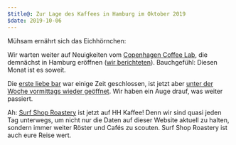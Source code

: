 ```yaml
---
$title@: Zur Lage des Kaffees in Hamburg im Oktober 2019
$date: 2019-10-06
---
```


Mühsam ernährt sich das Eichhörnchen:

Wir warten weiter auf Neuigkeiten vom [Copenhagen Coffee Lab](http://copenhagencoffeelab.com/), die demnächst in Hamburg eröffnen ([wir berichteten]([url('/content/posts/20190918.md')])). Bauchgefühl: Diesen Monat ist es soweit.

Die [erste liebe bar]([url('/content/cafes/erste-liebe-bar.md')]) war einige Zeit geschlossen, ist jetzt aber [unter der Woche vormittags wieder geöffnet](http://www.ersteliebebar.de/2019/09/1506/). Wir haben ein Auge drauf, was weiter passiert.

Ah: [Surf Shop Roastery]([url('/content/roasters/surf-shop-roastery.md')]) ist jetzt auf HH Kaffee! Denn wir sind quasi jeden Tag unterwegs, um nicht nur die Daten auf dieser Website aktuell zu halten, sondern immer weiter Röster und Cafés zu scouten. Surf Shop Roastery ist auch eure Reise wert.
